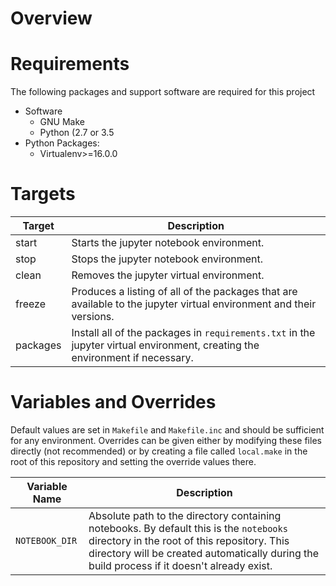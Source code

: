 # Overview

# Requirements

The following packages and support software are required for this project

* Software
  * GNU Make
  * Python (2.7 or 3.5
* Python Packages:
  * Virtualenv>=16.0.0

# Targets

| Target   | Description                                                                                                                  |
| -------- | ---------------------------------------------------------------------------------------------------------------------------- |
| start    | Starts the jupyter notebook environment.                                                                                     |
| stop     | Stops the jupyter notebook environment.                                                                                      |
| clean    | Removes the jupyter virtual environment.                                                                                     |
| freeze   | Produces a listing of all of the packages that are available to the jupyter virtual environment and their versions.          |
| packages | Install all of the packages in `requirements.txt` in the jupyter virtual environment, creating the environment if necessary. |

# Variables and Overrides

Default values are set in `Makefile` and `Makefile.inc` and should be sufficient for any environment.  Overrides can be given either by modifying these files directly (not recommended) or by creating a file called `local.make` in the root of this repository and setting the override values there.

| Variable Name  | Description                                                                                                                                                                                                                            |
| -------------- | -------------------------------------------------------------------------------------------------------------------------------------------------------------------------------------------------------------------------------------- |
| `NOTEBOOK_DIR` | Absolute path to the directory containing notebooks.  By default this is the `notebooks` directory in the root of this repository.  This directory will be created automatically during the build process if it doesn't already exist. |
